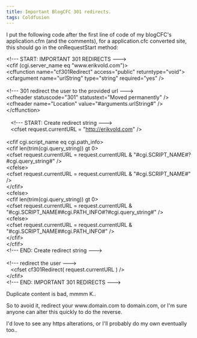 ```yaml
---
title: Important BlogCFC 301 redirects.
tags: Coldfusion
---
```

<p>I put the following code after the first line of code of my blogCFC's application.cfm (and the comments), for a application.cfc converted site, this should go in the onRequestStart method:
</p><div class="code">&lt;!--- START: IMPORTANT 301 REDIRECTS ---&gt;<br>
&lt;cfif (cgi.server_name eq "www.erikvold.com")&gt;<br>
  &lt;cffunction name="cf301Redirect" access="public" returntype="void"&gt;<br>
    &lt;cfargument name="urlString" type="string" required="yes" /&gt;<br>
    <br>
    &lt;!--- 301 redirect the user to the provided url ---&gt;<br>
    &lt;cfheader statuscode="301" statustext="Moved permanently" /&gt;<br>
    &lt;cfheader name="Location" value="#arguments.urlString#" /&gt;<br>
  &lt;/cffunction&gt;<br>
<br>
&nbsp;&nbsp;&nbsp;&lt;!--- START: Create redirect string ---&gt;<br>
&nbsp;&nbsp;&nbsp;&lt;cfset request.currentURL = "<a target="_blank" href="http://erikvold.com">http://erikvold.com</a>" /&gt;<br>
<br>
  &lt;cfif cgi.script_name eq cgi.path_info&gt;<br>
    &lt;cfif len(trim(cgi.query_string)) gt 0&gt;<br>
      &lt;cfset request.currentURL = request.currentURL &amp; "#cgi.SCRIPT_NAME#?#cgi.query_string#" /&gt;<br>
    &lt;cfelse&gt;<br>
      &lt;cfset request.currentURL = request.currentURL &amp; "#cgi.SCRIPT_NAME#" /&gt;<br>
    &lt;/cfif&gt;<br>
  &lt;cfelse&gt;<br>
    &lt;cfif len(trim(cgi.query_string)) gt 0&gt;<br>
      &lt;cfset request.currentURL = request.currentURL &amp; "#cgi.SCRIPT_NAME##cgi.PATH_INFO#?#cgi.query_string#" /&gt;<br>
    &lt;cfelse&gt;<br>
      &lt;cfset request.currentURL = request.currentURL &amp; "#cgi.SCRIPT_NAME##cgi.PATH_INFO#" /&gt;<br>
    &lt;/cfif&gt;<br>
  &lt;/cfif&gt;<br>
  &lt;!--- END: Create redirect string ---&gt;<br>
  <br>
  &lt;!--- redirect the user ---&gt;<br>
&nbsp;&nbsp;&nbsp;&lt;cfset cf301Redirect( request.currentURL ) /&gt;<br>
&lt;/cfif&gt;<br>
&lt;!--- END: IMPORTANT 301 REDIRECTS ---&gt;</div><p></p>

<p>Duplicate content is bad, mmmm K..</p>

<p>So to avoid it, redirect your www.domain.com to domain.com, or I'm sure anyone can alter this quickly to do the reverse.</p>

<p>I'd love to see any https alterations, or I'll probably do my own eventually too..</p>
